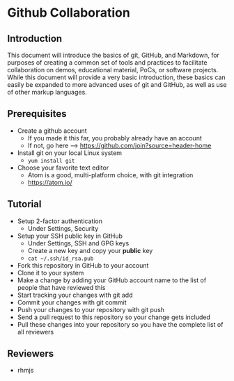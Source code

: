 # Github Collaboration

## Introduction
This document will introduce the basics of git, GitHub, and Markdown, for purposes of creating a common set of tools and practices to facilitate collaboration on demos, educational material, PoCs, or software projects.
While this document will provide a very basic introduction, these basics can easily be expanded to more advanced uses of git and GitHub, as well as use of other markup languages.

## Prerequisites
- Create a github account
  - If you made it this far, you probably already have an account
  - If not, go here --> https://github.com/join?source=header-home
- Install git on your local Linux system
  - ```yum install git```
- Choose your favorite text editor
  - Atom is a good, multi-platform choice, with git integration
  - https://atom.io/

## Tutorial
- Setup 2-factor authentication
  - Under Settings, Security
- Setup your SSH public key in GitHub
  - Under Settings, SSH and GPG keys
  - Create a new key and copy your **public** key
  - ```cat ~/.ssh/id_rsa.pub```
- Fork this repository in GitHub to your account
- Clone it to your system
- Make a change by adding your GitHub account name to the list of people that have reviewed this
- Start tracking your changes with git add
- Commit your changes with git commit
- Push your changes to your repository with git push
- Send a pull request to this repository so your change gets included
- Pull these changes into your repository so you have the complete list of all reviewers

## Reviewers
- rhmjs
